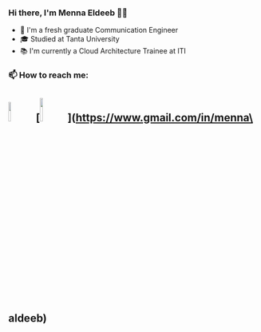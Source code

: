 ### Hi there, I'm Menna Eldeeb 👋🏻
- 📡 I'm a fresh graduate Communication Engineer
- 🎓 Studied at Tanta University
- 📚 I'm currently a Cloud Architecture Trainee at ITI

### 📫 How to reach me:
[<img src="https://user-images.githubusercontent.com/104472865/219957099-1e52c4dd-deb3-4370-9bb2-fa80f9bcaf15.png" width=10% height=10%>](https://www.linkedin.com/in/menna-eldeeb-a25756219)
[<img src="https://user-images.githubusercontent.com/104472865/219957867-7def4e2d-dd34-4321-8892-2681a64b73b5.png" width=11% height=11%>](https://www.gmail.com/in/menna\ aldeeb)
---
<!--
**Menna-Eldeeb/Menna-Eldeeb** is a ✨ _special_ ✨ repository because its `README.md` (this file) appears on your GitHub profile.

Here are some ideas to get you started:
 
-->
